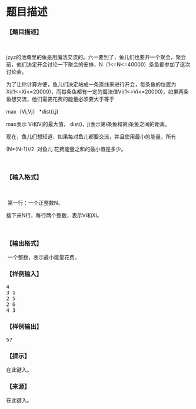# 题目描述


<h3>
【题目描述】
</h3>
<p>
<br/>
</p>
<p>
jzyz的池塘里的鱼是用魔法交流的。六一要到了，鱼儿们也要开一个聚会，聚会前，他们决定开会讨论一下聚会的安排，N（1&lt;=N&lt;=40000）条鱼都参加了这次讨论会。
</p>
<p>
为了让你计算方便，鱼儿们决定站成一条直线来进行开会，每条鱼的位置为Xi(1&lt;=Xi&lt;=20000)，而每条鱼都有一定的魔法值Vi(1&lt;=Vi&lt;=20000)，如果两条鱼想交流，他们需要花费的能量必须要大于等于
</p>
<p>
max（Vi,Vj） *dist(i,j)
</p>
<p>
max表示 Vi和Vj的最大值， dist(i，j)表示第i条鱼和第j条鱼之间的距离。
</p>
<p>
现在，鱼儿们想知道，如果每对鱼儿都要交流，并且使用最小的能量，所有
</p>
<p>
(N*(N-1))/2  对鱼儿 花费能量之和的最小值是多少。
</p>
<p>
<br/>
</p>
<h3>
【输入格式】
</h3>
<p>
<br/>
</p>
<p>
 第一行：一个正整数N。
</p>
<p>
接下来N行，每行两个整数，表示Vi和Xi。
</p>
<p>
<br/>
</p>
<h3>
【输出格式】
</h3>
<p>
 一个整数，表示最小能量花费。
</p>
<h3>
【样例输入】
</h3>
<pre>4
3 1
2 5
2 6
4 3</pre>
<h3>
【样例输出】
</h3>
<pre>57</pre>
<h3>
【提示】
</h3>
<p>
在此键入。
</p>
<h3>
【来源】
</h3>
<p>
在此键入。
</p>
